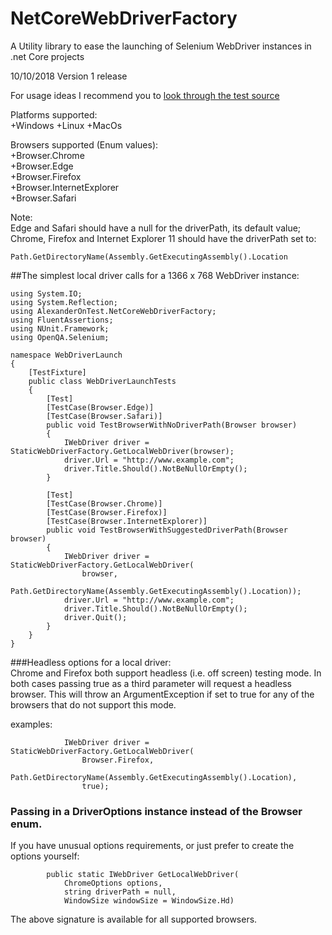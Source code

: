 # NetCoreWebDriverFactory
A Utility library to ease the launching of Selenium WebDriver instances in .net Core projects

10/10/2018
Version 1 release

For usage ideas I recommend you to [look through the test source](https://github.com/AlexanderOnTesting/NetCoreWebDriverFactory/tree/master/Test)

Platforms supported:  
+Windows
+Linux
+MacOs

Browsers supported (Enum values):  
+Browser.Chrome  
+Browser.Edge  
+Browser.Firefox  
+Browser.InternetExplorer  
+Browser.Safari  

Note:  
Edge and Safari should have a null for the driverPath, its default value;  
Chrome, Firefox and Internet Explorer 11 should have the driverPath set to:
```
Path.GetDirectoryName(Assembly.GetExecutingAssembly().Location
```


##The simplest local driver calls 
for a 1366 x 768 WebDriver instance:
```
using System.IO;
using System.Reflection;
using AlexanderOnTest.NetCoreWebDriverFactory;
using FluentAssertions;
using NUnit.Framework;
using OpenQA.Selenium;

namespace WebDriverLaunch
{
    [TestFixture]
    public class WebDriverLaunchTests
    {
        [Test]
        [TestCase(Browser.Edge)]
        [TestCase(Browser.Safari)]
        public void TestBrowserWithNoDriverPath(Browser browser)
        {
            IWebDriver driver = StaticWebDriverFactory.GetLocalWebDriver(browser);
            driver.Url = "http://www.example.com";
            driver.Title.Should().NotBeNullOrEmpty();
        }

        [Test]
        [TestCase(Browser.Chrome)]
        [TestCase(Browser.Firefox)]
        [TestCase(Browser.InternetExplorer)]
        public void TestBrowserWithSuggestedDriverPath(Browser browser)
        {
            IWebDriver driver = StaticWebDriverFactory.GetLocalWebDriver(
                browser,
                Path.GetDirectoryName(Assembly.GetExecutingAssembly().Location));
            driver.Url = "http://www.example.com";
            driver.Title.Should().NotBeNullOrEmpty();
            driver.Quit();
        }
    }
}
```

###Headless options for a local driver:  
Chrome and Firefox both support headless (i.e. off screen) testing mode. In both cases passing true as a third parameter will request a headless browser. This will throw an ArgumentException if set to true for any of the browsers that do not support this mode.

examples:
```
            IWebDriver driver = StaticWebDriverFactory.GetLocalWebDriver(
                Browser.Firefox,
                Path.GetDirectoryName(Assembly.GetExecutingAssembly().Location), 
                true);
```

### Passing in a DriverOptions instance instead of the Browser enum.
If you have unusual options requirements, or just prefer to create the options yourself:
```
        public static IWebDriver GetLocalWebDriver(
            ChromeOptions options,
            string driverPath = null,
            WindowSize windowSize = WindowSize.Hd)
```
The above signature is available for all supported browsers.